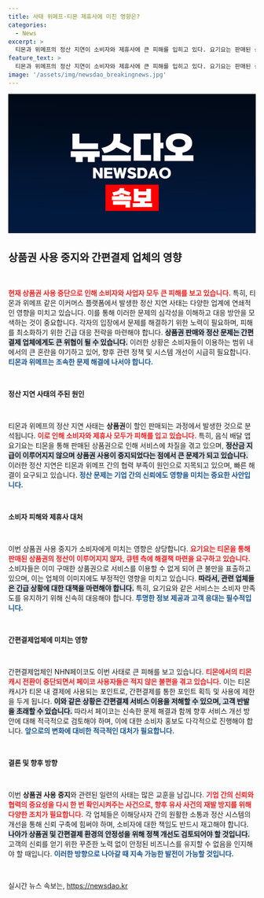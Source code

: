 ```yaml
---
title: 사태 위메프·티몬 제휴사에 미친 영향은?
categories:
  - News
excerpt: >
  티몬과 위메프의 정산 지연이 소비자와 제휴사에 큰 피해를 입히고 있다. 요기요는 판매된 상품권 사용 중지로 서비스 차질을 겪고 있으며, 간편결제사 NHN페이코 역시 영향을 받고 있다. 이 복잡한 사태의 해결책 마련이 시급하다.
feature_text: >
  티몬과 위메프의 정산 지연이 소비자와 제휴사에 큰 피해를 입히고 있다. 요기요는 판매된 상품권 사용 중지로 서비스 차질을 겪고 있으며, 간편결제사 NHN페이코 역시 영향을 받고 있다. 이 복잡한 사태의 해결책 마련이 시급하다.
image: '/assets/img/newsdao_breakingnews.jpg'
---
```


<p><img src="/assets/img/newsdao_breakingnews.jpg" alt="flaretime 속보" /></p>

<h2 data-ke-size="size26">상품권 사용 중지와 간편결제 업체의 영향</h2>

<p data-ke-size="size16">&nbsp;</p>

<p><b><span style="color: #ee2323;">현재 상품권 사용 중단으로 인해 소비자와 사업자 모두 큰 피해를 보고 있습니다.</span></b> 특히, 티몬과 위메프 같은 이커머스 플랫폼에서 발생한 정산 지연 사태는 다양한 업계에 연쇄적인 영향을 미치고 있습니다. 이를 통해 이러한 문제의 심각성을 이해하고 대응 방안을 모색하는 것이 중요합니다. 각자의 입장에서 문제를 해결하기 위한 노력이 필요하며, 피해를 최소화하기 위한 긴급 대응 전략을 마련해야 합니다. <b><span style="background-color: #21538527;">상품권 판매와 정산 문제는 간편결제 업체에게도 큰 위협이 될 수 있습니다.</span></b> 이러한 상황은 소비자들이 이용하는 범위 내에서의 큰 혼란을 야기하고 있어, 향후 관련 정책 및 시스템 개선이 시급히 필요합니다. <b><span style="color: #1a5490;">티몬과 위메프는 조속한 문제 해결에 나서야 합니다.</span></b> </p>

<p data-ke-size="size16">&nbsp;</p>

<p><b>정산 지연 사태의 주된 원인</b></p>

<p data-ke-size="size16">&nbsp;</p>

<p>티몬과 위메프의 정산 지연 사태는 <b>상품권</b>이 할인 판매되는 과정에서 발생한 것으로 분석됩니다. <b><span style="color: #ee2323;">이로 인해 소비자와 제휴사 모두가 피해를 입고 있습니다.</span></b> 특히, 음식 배달 앱 요기요는 티몬을 통해 판매된 상품권으로 인해 서비스에 차질을 겪고 있으며, <b><span style="background-color: #21538527;">정산금 지급이 이루어지지 않으며 상품권 사용이 중지되었다는 점에서 큰 문제가 되고 있습니다.</span></b> 이러한 정산 지연은 티몬과 위메프 간의 협력 부족이 원인으로 지목되고 있으며, 빠른 해결이 요구되고 있습니다. <b><span style="color: #1a5490;">정산 문제는 기업 간의 신뢰에도 영향을 미치는 중요한 사안입니다.</span></b> </p>

<p data-ke-size="size16">&nbsp;</p>

<p><b>소비자 피해와 제휴사 대처</b></p>

<p data-ke-size="size16">&nbsp;</p>

<p>이번 상품권 사용 중지가 소비자에게 미치는 영향은 상당합니다. <b><span style="color: #ee2323;">요기요는 티몬을 통해 판매된 상품권의 정산이 이루어지지 않자, 큐텐 측에 해결책 마련을 요구하고 있습니다.</span></b> 소비자들은 이미 구매한 상품권으로 서비스를 이용할 수 없게 되어 큰 불만을 표출하고 있으며, 이는 업체의 이미지에도 부정적인 영향을 미치고 있습니다. <b><span style="background-color: #21538527;">따라서, 관련 업체들은 긴급 상황에 대한 대책을 마련해야 합니다.</span></b> 특히, 요기요와 같은 서비스는 소비자 만족도를 유지하기 위해 신속히 대응해야 합니다. <b><span style="color: #1a5490;">투명한 정보 제공과 고객 응대는 필수적입니다.</span></b> </p>

<p data-ke-size="size16">&nbsp;</p>

<p><b>간편결제업체에 미치는 영향</b></p>

<p data-ke-size="size16">&nbsp;</p>

<p>간편결제업체인 NHN페이코도 이번 사태로 큰 피해를 보고 있습니다. <b><span style="color: #ee2323;">티몬에서의 티몬캐시 전환이 중단되면서 페이코 사용자들은 적지 않은 불편을 겪고 있습니다.</span></b> 이는 티몬캐시가 티몬 내 결제에 사용되는 포인트로, 간편결제를 통한 포인트 획득 및 사용에 제한을 두게 됩니다. <b><span style="background-color: #21538527;">이와 같은 상황은 간편결제 서비스 이용을 저해할 수 있으며, 고객 반발을 초래할 수 있습니다.</span></b> 따라서 페이코는 신속한 문제 해결과 함께 향후 서비스 개선 방안에 대해 적극적으로 검토해야 하며, 이에 대한 소비자 홍보도 다각적으로 진행해야 합니다. <b><span style="color: #1a5490;">앞으로의 변화에 대비한 적극적인 대처가 필요합니다.</span></b></p>

<p data-ke-size="size16">&nbsp;</p>

<p><b>결론 및 향후 방향</b></p>

<p data-ke-size="size16">&nbsp;</p>

<p>이번 <b>상품권 사용 중지</b>와 관련된 일련의 사태는 많은 교훈을 남깁니다. <b><span style="color: #ee2323;">기업 간의 신뢰와 협력의 중요성을 다시 한 번 확인시켜주는 사건으로, 향후 유사 사건의 재발 방지를 위해 다양한 조치가 필요합니다.</span></b> 각 업체들은 이해당사자 간의 원활한 소통과 정산 시스템의 개선을 통해 신뢰 구축에 힘써야 하며, 소비자에 대한 책임도 반드시 재고해야 합니다. <b><span style="background-color: #21538527;">나아가 상품권 및 간편결제 환경의 안정성을 위해 정책 개선도 검토되어야 할 것입니다.</span></b> 고객의 신뢰를 얻기 위한 꾸준한 노력 없이 안정된 비즈니스를 유지할 수 없음을 인지해야 할 때입니다. <b><span style="color: #1a5490;">이러한 방향으로 나아갈 때 지속 가능한 발전이 가능할 것입니다.</span></b> </p>

<p data-ke-size="size16">&nbsp;</p>
실시간 뉴스 속보는, <a href="https://newsdao.kr" rel="dofollow">https://newsdao.kr</a>


